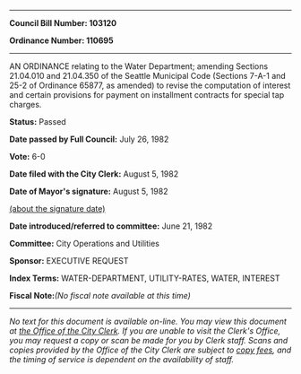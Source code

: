 

********

**Council Bill Number: 103120**
   
**Ordinance Number: 110695**
********

 AN ORDINANCE relating to the Water Department; amending Sections 21.04.010 and 21.04.350 of the Seattle Municipal Code (Sections 7-A-1 and 25-2 of Ordinance 65877, as amended) to revise the computation of interest and certain provisions for payment on installment contracts for special tap charges.

**Status:** Passed
   
**Date passed by Full Council:** July 26, 1982
   
**Vote:** 6-0
   
**Date filed with the City Clerk:** August 5, 1982
   
**Date of Mayor's signature:** August 5, 1982
   
[(about the signature date)](/~public/approvaldate.htm)
   
   
   
**Date introduced/referred to committee:** June 21, 1982
   
**Committee:** City Operations and Utilities
   
**Sponsor:** EXECUTIVE REQUEST
   
   
**Index Terms:** WATER-DEPARTMENT, UTILITY-RATES, WATER, INTEREST

**Fiscal Note:**_(No fiscal note available at this time)_
********

_No text for this document is available on-line. You may view this document at [the Office of the City Clerk](http://www.seattle.gov/leg/clerk/contactUs.htm). If you are unable to visit the Clerk's Office, you may request a copy or scan be made for you by Clerk staff. Scans and copies provided by the Office of the City Clerk are subject to [copy fees](http://clerk.seattle.gov/~public/clerkfees.htm), and the timing of service is dependent on the availability of staff._

